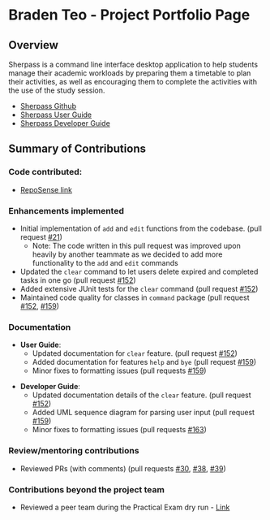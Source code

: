 # Braden Teo - Project Portfolio Page

## Overview

Sherpass is a command line interface desktop application to help students manage their academic workloads
by preparing them a timetable to plan their activities, as well as encouraging them to
complete the activities with the use of the study session.

- [Sherpass Github](https://github.com/AY2122S2-CS2113T-T09-1/tp)
- [Sherpass User Guide](https://ay2122s2-cs2113t-t09-1.github.io/tp/UserGuide.html)
- [Sherpass Developer Guide](https://ay2122s2-cs2113t-t09-1.github.io/tp/DeveloperGuide.html)


## Summary of Contributions

### Code contributed:
- [RepoSense link](https://nus-cs2113-ay2122s2.github.io/tp-dashboard/?search=Braden&sort=groupTitle&sortWithin=title&timeframe=commit&mergegroup=&groupSelect=groupByRepos&breakdown=true&checkedFileTypes=docs~functional-code~test-code~other&since=2022-02-18&tabOpen=true&tabType=authorship&tabAuthor=BradenTeo&tabRepo=AY2122S2-CS2113T-T09-1%2Ftp%5Bmaster%5D&authorshipIsMergeGroup=false&authorshipFileTypes=docs~functional-code&authorshipIsBinaryFileTypeChecked=false)

### Enhancements implemented
- Initial implementation of `add` and `edit` functions from the codebase. (pull request [#21](https://github.com/AY2122S2-CS2113T-T09-1/tp/pull/37))
    - Note: The code written in this pull request was improved upon heavily by another teammate as we decided to add more functionality to the `add` and `edit` commands
- Updated the `clear` command to let users delete expired and completed tasks in one go (pull request [#152](https://github.com/AY2122S2-CS2113T-T09-1/tp/pull/152))
- Added extensive JUnit tests for the `clear` command (pull request [#152](https://github.com/AY2122S2-CS2113T-T09-1/tp/pull/152))
- Maintained code quality for classes in `command` package (pull request [#152](https://github.com/AY2122S2-CS2113T-T09-1/tp/pull/152), [#159](https://github.com/AY2122S2-CS2113T-T09-1/tp/pull/159))

### Documentation
- **User Guide**:
    - Updated documentation for `clear` feature. (pull request [#152](https://github.com/AY2122S2-CS2113T-T09-1/tp/pull/152))
    - Added documentation for features `help` and `bye` (pull request [#159](https://github.com/AY2122S2-CS2113T-T09-1/tp/pull/159))
    - Minor fixes to formatting issues (pull requests [#159](https://github.com/AY2122S2-CS2113T-T09-1/tp/pull/159))
      <br/>

<div style="page-break-after: always;"></div>

- **Developer Guide**:
    - Updated documentation details of the `clear` feature. (pull request [#152](https://github.com/AY2122S2-CS2113T-T09-1/tp/pull/152))
    - Added UML sequence diagram for parsing user input (pull request [#159](https://github.com/AY2122S2-CS2113T-T09-1/tp/pull/159))
    - Minor fixes to formatting issues (pull requests [#163](https://github.com/AY2122S2-CS2113T-T09-1/Sherpass/pull/163))


### Review/mentoring contributions
- Reviewed PRs (with comments) (pull requests [#30](https://github.com/AY2122S2-CS2113T-T09-1/tp/pull/30), [#38](https://github.com/AY2122S2-CS2113T-T09-1/tp/pull/38), [#39](https://github.com/AY2122S2-CS2113T-T09-1/tp/pull/39))


### Contributions beyond the project team
- Reviewed a peer team during the Practical Exam dry run - [Link](https://github.com/BradenTeo/ped/issues)



